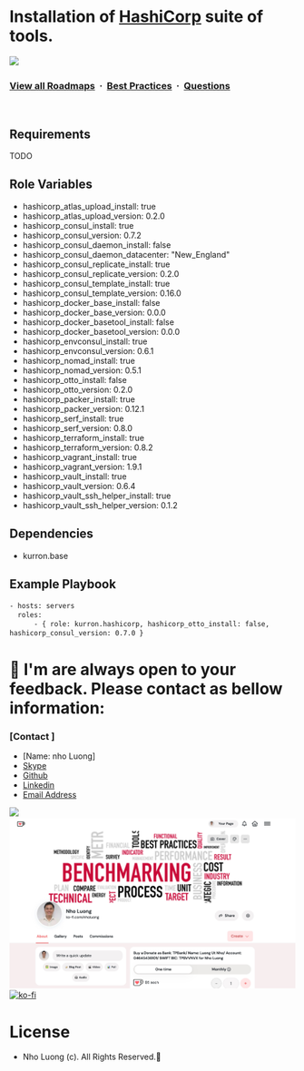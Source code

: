 # Installation of [HashiCorp](https://www.hashicorp.com/) suite of tools.

![](https://i.imgur.com/waxVImv.png)
### [View all Roadmaps](https://github.com/nholuongut/all-roadmaps) &nbsp;&middot;&nbsp; [Best Practices](https://github.com/nholuongut/all-roadmaps/blob/main/public/best-practices/) &nbsp;&middot;&nbsp; [Questions](https://www.linkedin.com/in/nholuong/)
<br/>

Requirements
------------

TODO

Role Variables
--------------

* hashicorp_atlas_upload_install: true
* hashicorp_atlas_upload_version: 0.2.0
* hashicorp_consul_install: true
* hashicorp_consul_version: 0.7.2
* hashicorp_consul_daemon_install: false
* hashicorp_consul_daemon_datacenter: "New_England"
* hashicorp_consul_replicate_install: true
* hashicorp_consul_replicate_version: 0.2.0
* hashicorp_consul_template_install: true
* hashicorp_consul_template_version: 0.16.0
* hashicorp_docker_base_install: false
* hashicorp_docker_base_version: 0.0.0
* hashicorp_docker_basetool_install: false
* hashicorp_docker_basetool_version: 0.0.0
* hashicorp_envconsul_install: true
* hashicorp_envconsul_version: 0.6.1
* hashicorp_nomad_install: true
* hashicorp_nomad_version: 0.5.1
* hashicorp_otto_install: false
* hashicorp_otto_version: 0.2.0
* hashicorp_packer_install: true
* hashicorp_packer_version: 0.12.1
* hashicorp_serf_install: true
* hashicorp_serf_version: 0.8.0
* hashicorp_terraform_install: true
* hashicorp_terraform_version: 0.8.2
* hashicorp_vagrant_install: true
* hashicorp_vagrant_version: 1.9.1
* hashicorp_vault_install: true
* hashicorp_vault_version: 0.6.4
* hashicorp_vault_ssh_helper_install: true
* hashicorp_vault_ssh_helper_version: 0.1.2

Dependencies
------------

* kurron.base

Example Playbook
----------------

```
- hosts: servers
  roles:
      - { role: kurron.hashicorp, hashicorp_otto_install: false, hashicorp_consul_version: 0.7.0 }
```

# 🚀 I'm are always open to your feedback.  Please contact as bellow information:
### [Contact ]
* [Name: nho Luong]
* [Skype](luongutnho_skype)
* [Github](https://github.com/nholuongut/)
* [Linkedin](https://www.linkedin.com/in/nholuong/)
* [Email Address](luongutnho@hotmail.com)

![](https://i.imgur.com/waxVImv.png)
![](Donate.png)
[![ko-fi](https://ko-fi.com/img/githubbutton_sm.svg)](https://ko-fi.com/nholuong)

# License
* Nho Luong (c). All Rights Reserved.🌟
